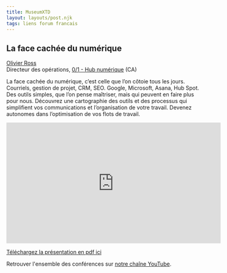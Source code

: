 ```yaml
---
title: MuseumXTD  
layout: layouts/post.njk  
tags: liens forum francais 
---
```

## La face cachée du numérique  
[Olivier Ross](https://ca.linkedin.com/in/olivier-ross-b6009854)  
Directeur des opérations, [0/1 - Hub numérique](https://www.hub01.org/) (CA)   

La face cachée du numérique, c’est celle que l’on côtoie tous les jours. Courriels, gestion de projet, CRM, SEO. Google, Microsoft, Asana, Hub Spot. Des outils simples, que l’on pense maîtriser, mais qui peuvent en faire plus pour nous. Découvrez une cartographie des outils et des processus qui simplifient vos communications et l’organisation de votre travail. Devenez autonomes dans l’optimisation de vos flots de travail.

<iframe width="560" height="315" src="https://www.youtube.com/embed/pkxIQB-CRyw" title="YouTube video player" frameborder="0" allow="accelerometer; autoplay; clipboard-write; encrypted-media; gyroscope; picture-in-picture" allowfullscreen></iframe>

[Téléchargez la présentation en pdf ici](https://kdrive.infomaniak.com/app/share/131928/93dd114d-fe6f-4f28-b53b-f8fb423b41a1)
    
Retrouver l'ensemble des conférences sur [notre chaîne YouTube](https://www.youtube.com/channel/UCTZJM5WsXDkH8QgMdACUNyw).  